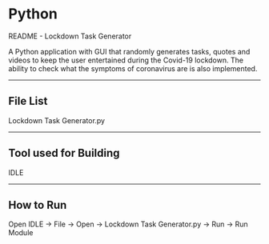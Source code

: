 # Python
README - Lockdown Task Generator

A Python application with GUI that randomly generates tasks,
quotes and videos to keep the user entertained during 
the Covid-19 lockdown. The ability to check what
the symptoms of coronavirus are is also implemented.

---------
File List
---------
Lockdown Task Generator.py

----------------------
Tool used for Building
----------------------
IDLE

----------
How to Run
----------
Open IDLE -> File -> Open -> Lockdown Task Generator.py -> Run -> Run Module
